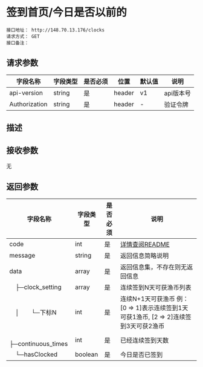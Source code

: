 # 签到首页/今日是否以前的
```
接口地址： http://148.70.13.176/clocks
请求方式： GET
接口备注：
```
## 请求参数

| 字段名称 | 字段类型 | 是否必须 | 位置 | 默认值 | 说明 |
|    -    |    -    |    -    |  -   |   -   |  -   |
| api-version | string | 是 | header | v1 | api版本号 |
| Authorization | string | 是 | header | - | 验证令牌 |

## 描述

## 接收参数

无

## 返回参数

| 字段名称 | 字段类型 | 是否必须 | 说明 |
|    -    |    -    |    -    |   -   |
| code | int | 是 | [详情查阅README](https://github.com/waitforu/docs/blob/master/README.md#%E9%83%A8%E5%88%86%E8%BF%94%E5%9B%9E%E4%BF%A1%E6%81%AFcode%E8%A1%A8) |
| message | string | 是 | 返回信息简略说明 |
| data | array | 是 | 返回信息集，不存在则无返回信息 |
|　├─clock_setting | array | 是 | 连续签到N天可获渔币列表 |
|　│　　└─下标N | int | 是 | 连续N+1天可获渔币 例：[0 => 1]表示连续签到1天可获1渔币, [2 => 2]连续签到3天可获2渔币 |
|　├─continuous_times | int | 是 | 已经连续签到天数 |
|　└─hasClocked | boolean | 是 | 今日是否已签到 |